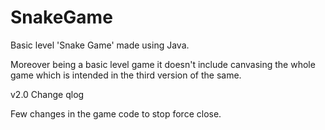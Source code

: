 # SnakeGame
Basic level 'Snake Game' made using Java.

Moreover being a basic level game it doesn't include canvasing the whole game which is intended in the third version of the same.

v2.0 Change qlog

Few changes in the game code to stop force close.

